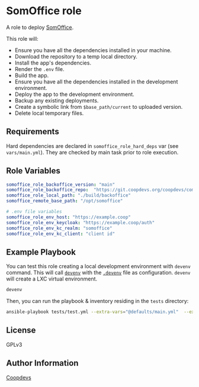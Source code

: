 SomOffice role
=========

A role to deploy [SomOffice](https://git.coopdevs.org/coopdevs/comunitats-energetiques/somoffice/).

This role will:
- Ensure you have all the dependencies installed in your machine.
- Download the repository to a temp local directory.
- Install the app's dependencies.
- Render the `.env` file.
- Build the app.
- Ensure you have all the dependencies installed in the development environment.
- Deploy the app to the development environment.
- Backup any existing deployments.
- Create a symbolic link from `$base_path/current` to uploaded version.
- Delete local temporary files.

Requirements
------------
Hard dependencies are declared in `somoffice_role_hard_deps` var (see `vars/main.yml`).
They are checked by main task prior to role execution.

Role Variables
--------------
```yaml
somoffice_role_backoffice_version: "main"
somoffice_role_backoffice_repo:  "https://git.coopdevs.org/coopdevs/comunitats-energetiques/somoffice/back-office"
somoffice_role_local_path: "./build/backoffice"
somoffice_remote_base_path: "/opt/somoffice"

# .env file variables
somoffice_role_env_host: "https://example.coop"
somoffice_role_env_keycloak: "https://example.coop/auth"
somoffice_role_env_kc_realm: "somoffice"
somoffice_role_env_kc_client: "client id"
```
Example Playbook
----------------

You can test this role creating a local development environment with `devenv` command. This will call [`devenv`](https://github.com/coopdevs/devenv) with the [`.devenv`](.devenv) file as configuration. `devenv` will create a LXC virtual environment.

```bash
devenv
```

Then, you can run the playbook & inventory residing in the `tests` directory:

```bash
ansible-playbook tests/test.yml --extra-vars="@defaults/main.yml"  --extra-vars="@vars/main.yml" -i tests/inventory
```

License
-------

GPLv3

Author Information
------------------

[Coopdevs](https://coopdevs.org)
